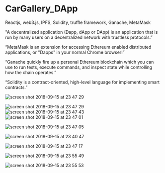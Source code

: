 # CarGallery_DApp
 Reactjs, web3.js, IPFS, Solidity, truffle framework, Ganache, MetaMask  

"A decentralized application (Dapp, dApp or DApp) is an application that is run by many users on a decentralized network with trustless protocols.” 


“MetaMask is an extension for accessing Ethereum enabled distributed applications, or "Dapps" in your normal Chrome browser!” 


“Ganache quickly fire up a personal Ethereum blockchain which you can use to run tests, execute commands, and inspect state while controlling how the chain operates.”  

“Solidity is a contract-oriented, high-level language for implementing smart contracts.”  




![screen shot 2018-09-15 at 23 47 29](https://user-images.githubusercontent.com/32483438/45591513-948a7880-b95d-11e8-8b16-60e9f71b586c.png)

![screen shot 2018-09-15 at 23 47 29](https://user-images.githubusercontent.com/32483438/45591010-fdb6bf80-b94e-11e8-898c-d21051c738de.png)
![screen shot 2018-09-15 at 23 47 43](https://user-images.githubusercontent.com/32483438/45591012-04ddcd80-b94f-11e8-9eb6-1d1e900a6b2c.png)
![screen shot 2018-09-15 at 23 47 01](https://user-images.githubusercontent.com/32483438/45591563-04e5c980-b95f-11e8-85be-894021c4aa5f.png)

![screen shot 2018-09-15 at 23 47 05](https://user-images.githubusercontent.com/32483438/45591016-10c98f80-b94f-11e8-94f6-f2cc9dc5eded.png)

![screen shot 2018-09-15 at 23 40 47](https://user-images.githubusercontent.com/32483438/45591503-70c73280-b95d-11e8-987c-7fe796877a24.png)

![screen shot 2018-09-15 at 23 47 17](https://user-images.githubusercontent.com/32483438/45591505-715fc900-b95d-11e8-8238-095681962593.png)

![screen shot 2018-09-15 at 23 55 49](https://user-images.githubusercontent.com/32483438/45591509-863c5c80-b95d-11e8-8cdb-4541c4e2e859.png)

![screen shot 2018-09-15 at 23 55 53](https://user-images.githubusercontent.com/32483438/45591094-b6313300-b950-11e8-869b-546247151f9b.png)
